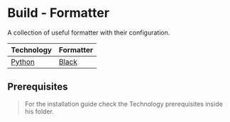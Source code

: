 # Build - Formatter

A collection of useful formatter with their configuration.

| Technology                        | Formatter                                |
| --------------------------------- | ---------------------------------------- |
| [Python](https://www.python.org/) | [Black](https://pypi.org/project/black/) |

## Prerequisites

> For the installation guide check the Technology prerequisites inside his folder.
